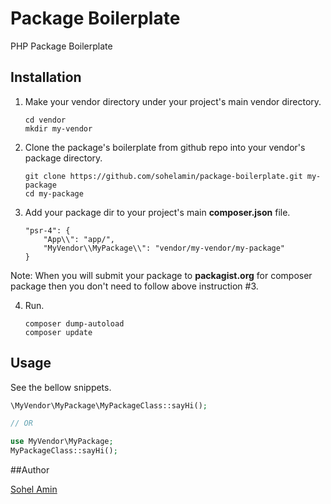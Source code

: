 # Package Boilerplate
PHP Package Boilerplate


## Installation

1. Make your vendor directory under your project's main vendor directory.
    ```
    cd vendor
    mkdir my-vendor
    ```
    
2. Clone the package's boilerplate from github repo into your vendor's package directory.
    ```
    git clone https://github.com/sohelamin/package-boilerplate.git my-package
    cd my-package
    ```

3. Add your package dir to your project's main **composer.json** file.
    ```
    "psr-4": {
        "App\\": "app/",
        "MyVendor\\MyPackage\\": "vendor/my-vendor/my-package"
    }
    ```
  Note: When you will submit your package to **packagist.org** for composer package then you don't need to follow above instruction #3.
    
4. Run.
    ```
    composer dump-autoload
    composer update
    ```


## Usage

See the bellow snippets.

  ```php
  \MyVendor\MyPackage\MyPackageClass::sayHi();
  
  // OR 
  
  use MyVendor\MyPackage;
  MyPackageClass::sayHi();
  
  ```

##Author

<a href="http://www.sohelamin.com">Sohel Amin</a>
